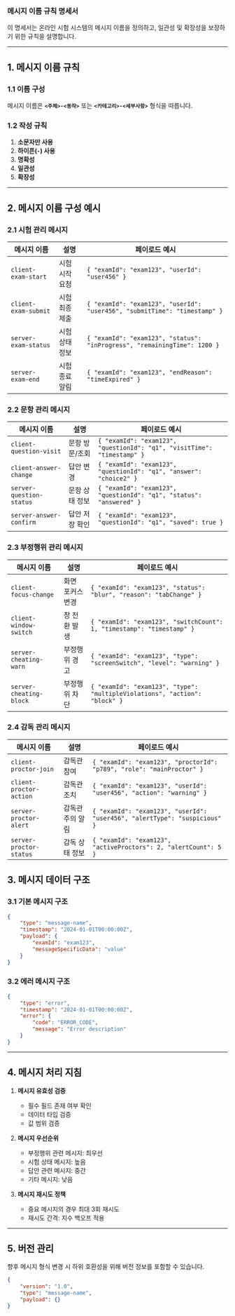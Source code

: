 ### **메시지 이름 규칙 명세서**

이 명세서는 온라인 시험 시스템의 메시지 이름을 정의하고, 일관성 및 확장성을 보장하기 위한 규칙을 설명합니다.

---

## **1. 메시지 이름 규칙**

### **1.1 이름 구성**

메시지 이름은 **`<주체>-<동작>`** 또는 **`<카테고리>-<세부사항>`** 형식을 따릅니다.

### **1.2 작성 규칙**

1. **소문자만 사용**
2. **하이픈(`-`) 사용**
3. **명확성**
4. **일관성**
5. **확장성**

---

## **2. 메시지 이름 구성 예시**

### **2.1 시험 관리 메시지**

| 메시지 이름          | 설명           | 페이로드 예시                                                             |
| -------------------- | -------------- | ------------------------------------------------------------------------- |
| `client-exam-start`  | 시험 시작 요청 | `{ "examId": "exam123", "userId": "user456" }`                            |
| `client-exam-submit` | 시험 최종 제출 | `{ "examId": "exam123", "userId": "user456", "submitTime": "timestamp" }` |
| `server-exam-status` | 시험 상태 정보 | `{ "examId": "exam123", "status": "inProgress", "remainingTime": 1200 }`  |
| `server-exam-end`    | 시험 종료 알림 | `{ "examId": "exam123", "endReason": "timeExpired" }`                     |

### **2.2 문항 관리 메시지**

| 메시지 이름              | 설명           | 페이로드 예시                                                           |
| ------------------------ | -------------- | ----------------------------------------------------------------------- |
| `client-question-visit`  | 문항 방문/조회 | `{ "examId": "exam123", "questionId": "q1", "visitTime": "timestamp" }` |
| `client-answer-change`   | 답안 변경      | `{ "examId": "exam123", "questionId": "q1", "answer": "choice2" }`      |
| `server-question-status` | 문항 상태 정보 | `{ "examId": "exam123", "questionId": "q1", "status": "answered" }`     |
| `server-answer-confirm`  | 답안 저장 확인 | `{ "examId": "exam123", "questionId": "q1", "saved": true }`            |

### **2.3 부정행위 관리 메시지**

| 메시지 이름             | 설명             | 페이로드 예시                                                              |
| ----------------------- | ---------------- | -------------------------------------------------------------------------- |
| `client-focus-change`   | 화면 포커스 변경 | `{ "examId": "exam123", "status": "blur", "reason": "tabChange" }`         |
| `client-window-switch`  | 창 전환 발생     | `{ "examId": "exam123", "switchCount": 1, "timestamp": "timestamp" }`      |
| `server-cheating-warn`  | 부정행위 경고    | `{ "examId": "exam123", "type": "screenSwitch", "level": "warning" }`      |
| `server-cheating-block` | 부정행위 차단    | `{ "examId": "exam123", "type": "multipleViolations", "action": "block" }` |

### **2.4 감독 관리 메시지**

| 메시지 이름             | 설명             | 페이로드 예시                                                             |
| ----------------------- | ---------------- | ------------------------------------------------------------------------- |
| `client-proctor-join`   | 감독관 참여      | `{ "examId": "exam123", "proctorId": "p789", "role": "mainProctor" }`     |
| `client-proctor-action` | 감독관 조치      | `{ "examId": "exam123", "userId": "user456", "action": "warning" }`       |
| `server-proctor-alert`  | 감독관 주의 알림 | `{ "examId": "exam123", "userId": "user456", "alertType": "suspicious" }` |
| `server-proctor-status` | 감독 상태 정보   | `{ "examId": "exam123", "activeProctors": 2, "alertCount": 5 }`           |

## **3. 메시지 데이터 구조**

### **3.1 기본 메시지 구조**

```json
{
    "type": "message-name",
    "timestamp": "2024-01-01T00:00:00Z",
    "payload": {
        "examId": "exam123",
        "messageSpecificData": "value"
    }
}
```

### **3.2 에러 메시지 구조**

```json
{
    "type": "error",
    "timestamp": "2024-01-01T00:00:00Z",
    "error": {
        "code": "ERROR_CODE",
        "message": "Error description"
    }
}
```

---

## **4. 메시지 처리 지침**

1. **메시지 유효성 검증**

    - 필수 필드 존재 여부 확인
    - 데이터 타입 검증
    - 값 범위 검증

2. **메시지 우선순위**

    - 부정행위 관련 메시지: 최우선
    - 시험 상태 메시지: 높음
    - 답안 관련 메시지: 중간
    - 기타 메시지: 낮음

3. **메시지 재시도 정책**
    - 중요 메시지의 경우 최대 3회 재시도
    - 재시도 간격: 지수 백오프 적용

---

## **5. 버전 관리**

향후 메시지 형식 변경 시 하위 호환성을 위해 버전 정보를 포함할 수 있습니다.

```json
{
    "version": "1.0",
    "type": "message-name",
    "payload": {}
}
```
